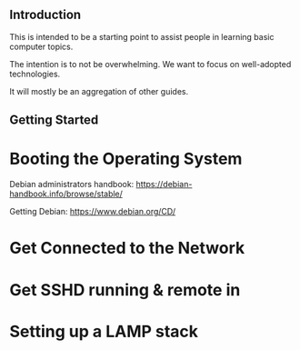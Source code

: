 ## Introduction
This is intended to be a starting point to assist people in learning basic computer topics.

The intention is to not be overwhelming. We want to focus on well-adopted technologies.

It will mostly be an aggregation of other guides.

## Getting Started

# Booting the Operating System
Debian administrators handbook:
https://debian-handbook.info/browse/stable/

Getting Debian:
https://www.debian.org/CD/

# Get Connected to the Network
# Get SSHD running & remote in
# Setting up a LAMP stack
